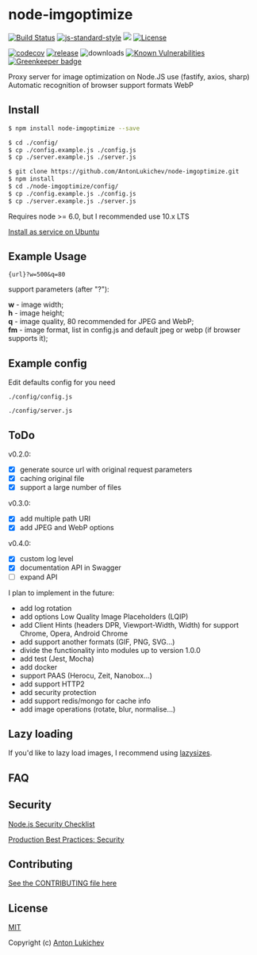 # node-imgoptimize
[![Build Status](https://img.shields.io/travis/AntonLukichev/node-imgoptimize/master.svg?style=flat-square)](https://travis-ci.org/AntonLukichev/node-imgoptimize)
[![js-standard-style](https://img.shields.io/badge/code%20style-standard-brightgreen.svg?style=flat-square)](http://standardjs.com/)
![](https://img.shields.io/node/v/fastify/latest.svg?style=flat-square)
[![License](https://img.shields.io/npm/l/fastify.svg?style=flat-square)](LICENSE)

[![codecov](https://codecov.io/gh/AntonLukichev/node-imgoptimize/branch/master/graph/badge.svg?style=flat-square)](https://codecov.io/gh/AntonLukichev/node-imgoptimize)
[![release](https://img.shields.io/github/release/AntonLukichev/node-imgoptimize.svg?style=flat-square)](https://github.com/AntonLukichev/node-imgoptimize/releases)
![downloads](https://img.shields.io/github/downloads/AntonLukichev/node-imgoptimize/total.svg?style=flat-square)
[![Known Vulnerabilities](https://snyk.io/test/github/AntonLukichev/node-imgoptimize/badge.svg?targetFile=package.json&style=flat-square)](https://snyk.io/test/github/AntonLukichev/node-imgoptimize?targetFile=package.json)
[![Greenkeeper badge](https://badges.greenkeeper.io/AntonLukichev/node-imgoptimize.svg?style=flat-square)](https://greenkeeper.io/)

Proxy server for image optimization on Node.JS use (fastify, axios, sharp)
Automatic recognition of browser support formats WebP

## Install
```bash
$ npm install node-imgoptimize --save

$ cd ./config/
$ cp ./config.example.js ./config.js
$ cp ./server.example.js ./server.js
```
```bash
$ git clone https://github.com/AntonLukichev/node-imgoptimize.git
$ npm install
$ cd ./node-imgoptimize/config/
$ cp ./config.example.js ./config.js
$ cp ./server.example.js ./server.js
```
Requires node >= 6.0, but I recommended use 10.x LTS

[Install as service on Ubuntu](docs/install_ubuntu.md)

## Example Usage

```
{url}?w=500&q=80
```
support parameters (after "?"):

**w** - image width;<br>
**h** - image height;<br>
**q** - image quality, 80 recommended for JPEG and WebP;<br>
**fm** - image format, list in config.js and default jpeg or webp (if browser supports it);<br>

## Example config
Edit defaults config for you need  
```
./config/config.js

./config/server.js

```

## ToDo

v0.2.0:

- [x] generate source url with original request parameters
- [x] caching original file
- [x] support a large number of files

v0.3.0:
- [x] add multiple path URI
- [x] add JPEG and WebP options

v0.4.0:
- [x] custom log level
- [x] documentation API in Swagger
- [ ] expand API

I plan to implement in the future:
* add log rotation
* add options Low Quality Image Placeholders (LQIP)
* add Client Hints (headers DPR, Viewport-Width, Width) for support Chrome, Opera, Android Chrome
* add support another formats (GIF, PNG, SVG...)
* divide the functionality into modules up to version 1.0.0
* add test (Jest, Mocha)
* add docker
* support PAAS (Herocu, Zeit, Nanobox...)
* add support HTTP2
* add security protection
* add support redis/mongo for cache info
* add image operations (rotate, blur, normalise...)

## Lazy loading
If you'd like to lazy load images, I recommend using [lazysizes](https://github.com/aFarkas/lazysizes).

## FAQ

## Security
[Node.js Security Checklist](https://blog.risingstack.com/node-js-security-checklist/)

[Production Best Practices: Security](https://expressjs.com/en/advanced/best-practice-security.html)

## Contributing
[See the CONTRIBUTING file here](CONTRIBUTING.md)

## License
[MIT](LICENSE) 

Copyright (c) [Anton Lukichev](https://github.com/AntonLukichev)
